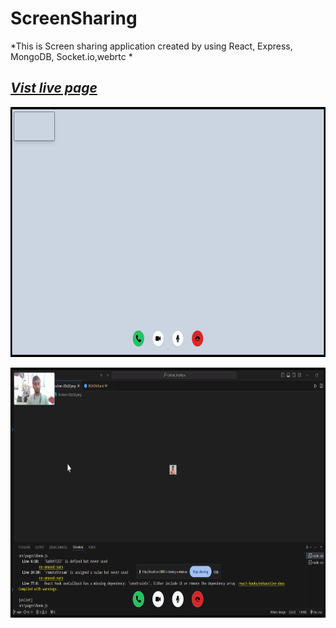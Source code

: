 # ScreenSharing
*This is Screen sharing application created by using React, Express, MongoDB, Socket.io,webrtc *

## *[Vist live page](https://ravisingh-screensharing.vercel.app)*

<p align="center" ><img src="https://github.com/ravisingh9302/screensharing/blob/main/client/public/Screenshot1.png" alt="" height="400px"></p>
<p align="center" ><img src="https://github.com/ravisingh9302/screensharing/blob/main/client/public/Screenshot2.png" alt="" height="400px"></p>